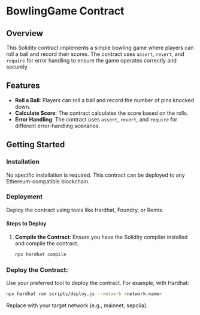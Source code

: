 # BowlingGame Contract

## Overview

This Solidity contract implements a simple bowling game where players can roll a ball and record their scores. The contract uses `assert`, `revert`, and `require` for error handling to ensure the game operates correctly and securely.

## Features

- **Roll a Ball**: Players can roll a ball and record the number of pins knocked down.
- **Calculate Score**: The contract calculates the score based on the rolls.
- **Error Handling**: The contract uses `assert`, `revert`, and `require` for different error-handling scenarios.

## Getting Started

### Installation

No specific installation is required. This contract can be deployed to any Ethereum-compatible blockchain.

### Deployment

Deploy the contract using tools like Hardhat, Foundry, or Remix.

#### Steps to Deploy

1. **Compile the Contract**:
   Ensure you have the Solidity compiler installed and compile the contract.

   ```sh
   npx hardhat compile
   
### Deploy the Contract:
Use your preferred tool to deploy the contract. For example, with Hardhat:

```sh
npx hardhat run scripts/deploy.js --network <network-name>
```
Replace <network-name> with your target network (e.g., mainnet, sepolia).
